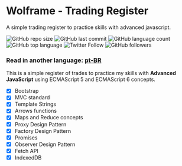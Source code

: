 # Wolframe - Trading Register
A simple trading register to practice skills with advanced javascript.

![GitHub repo size](https://img.shields.io/github/repo-size/gabrielgyns/trading-register-wolframe)
![GitHub last commit](https://img.shields.io/github/last-commit/gabrielgyns/trading-register-wolframe)
![GitHub language count](https://img.shields.io/github/languages/count/gabrielgyns/trading-register-wolframe)
![GitHub top language](https://img.shields.io/github/languages/top/gabrielgyns/trading-register-wolframe)
![Twitter Follow](https://img.shields.io/twitter/follow/gabrielgyns?label=Follow%20me&style=social)
![GitHub followers](https://img.shields.io/github/followers/gabrielgyns?label=My%20github&style=social)

### Read in another language: [pt-BR](translations/README-pt.md)
          
This is a simple register of trades to practice my skills with **Advanced JavaScript** using ECMAScript 5 and ECMAScript 6 concepts.
- [x] Bootstrap
- [x] MVC standard
- [x] Template Strings
- [x] Arrows functions
- [x] Maps and Reduce concepts
- [x] Proxy Design Pattern
- [x] Factory Design Pattern
- [x] Promises
- [x] Observer Design Pattern
- [x] Fetch API
- [x] IndexedDB
